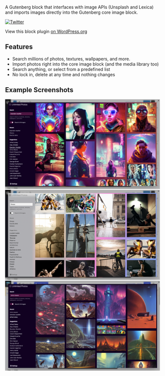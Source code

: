 A Gutenberg block that interfaces with image APIs (Unsplash and Lexica) and imports images directly into the Gutenberg core image block.

[![Twitter](https://img.shields.io/twitter/url/https/twitter.com/kevinbatdorf.svg?style=social&label=Follow%20%40kevinbatdorf)](https://twitter.com/kevinbatdorf)

View this block plugin [on WordPress.org](https://wordpress.org/plugins/unlimited-photos)

## Features
- Search millions of photos, textures, wallpapers, and more.
- Import photos right into the core image block (and the media library too)
- Search anything, or select from a predefined list
- No lock in, delete at any time and nothing changes


## Example Screenshots
![alt text](.wordpress-org/screenshot-1.png "Example")
![alt text](.wordpress-org/screenshot-2.png "Example 2")
![alt text](.wordpress-org/screenshot-3.png "Example 3")
